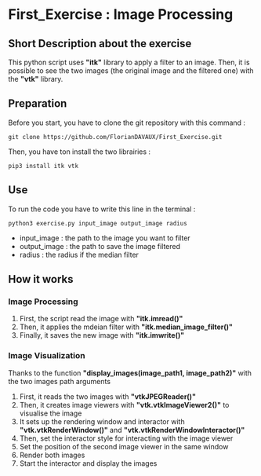# First_Exercise : Image Processing 

## Short Description about the exercise

This python script uses <strong>"itk"</strong> library to apply a filter to an image. Then, it is possible to see the two images (the original image and the filtered one) with the <strong>"vtk"</strong> library.

## Preparation

Before you start, you have to clone the git repository with this command : 

```
git clone https://github.com/FlorianDAVAUX/First_Exercise.git
```
Then, you have ton install the two librairies :

```
pip3 install itk vtk
```

## Use

To run the code you have to write this line in the terminal :

```
python3 exercise.py input_image output_image radius
```
- input_image : the path to the image you want to filter
- output_image : the path to save the image filtered
- radius : the radius if the median filter

## How it works

### Image Processing 
1. First, the script read the image with <strong>"itk.imread()"</strong>
2. Then, it applies the mdeian filter with <strong>"itk.median_image_filter()"</strong>
3. Finally, it saves the new image with <strong>"itk.imwrite()"</strong>

### Image Visualization
Thanks to the function <strong>"display_images(image_path1, image_path2)"</strong> with the two images path arguments
1. First, it reads the two images with <strong>"vtkJPEGReader()"</strong>
2. Then, it creates image viewers with <strong>"vtk.vtkImageViewer2()"</strong> to visualise the image
3. It sets up the rendering window and interactor with <strong>"vtk.vtkRenderWindow()"</strong> and <strong>"vtk.vtkRenderWindowInteractor()"</strong>
4. Then, set the interactor style for interacting with the image viewer
5. Set the position of the second image viewer in the same window
6. Render both images
7. Start the interactor and display the images

